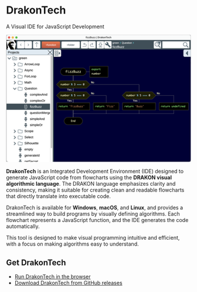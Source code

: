 # DrakonTech

A Visual IDE for JavaScript Development

![DrakonTech screenshot: FizzBuzz algorithm](assets/drakontech-screenshot.png)

__DrakonTech__ is an Integrated Development Environment (IDE) designed to generate JavaScript code from flowcharts using the __DRAKON visual algorithmic language__. The DRAKON language emphasizes clarity and consistency, making it suitable for creating clean and readable flowcharts that directly translate into executable code.

DrakonTech is available for __Windows__, __macOS__, and __Linux__, and provides a streamlined way to build programs by visually defining algorithms. Each flowchart represents a JavaScript function, and the IDE generates the code automatically.

This tool is designed to make visual programming intuitive and efficient, with a focus on making algorithms easy to understand.

## Get DrakonTech

- [Run DrakonTech in the browser](https://stepan-mitkin.github.io/drakon.tech.desktop/run)
- [Download DrakonTech from GitHub releases](https://github.com/stepan-mitkin/drakon.tech.desktop/releases/)